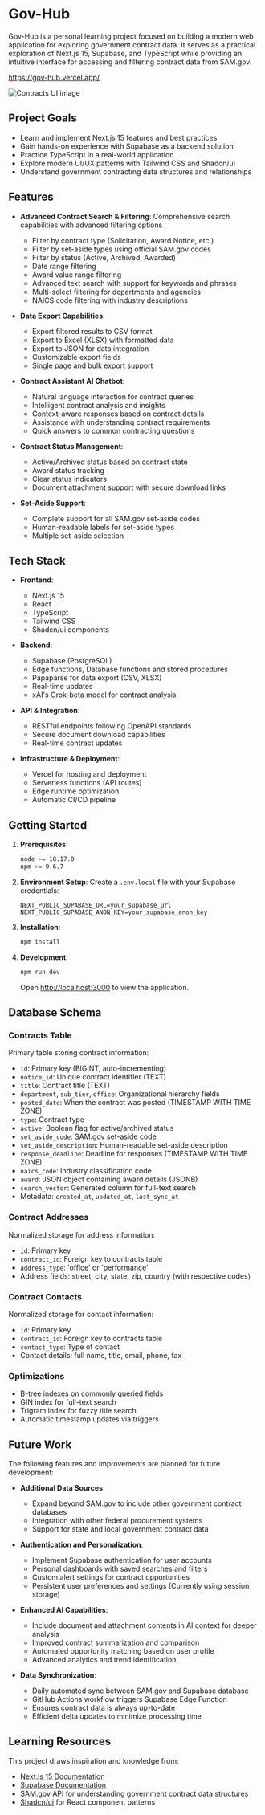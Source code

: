 # Gov-Hub

Gov-Hub is a personal learning project focused on building a modern web application for exploring government contract data. It serves as a practical exploration of Next.js 15, Supabase, and TypeScript while providing an intuitive interface for accessing and filtering contract data from SAM.gov.

https://gov-hub.vercel.app/

![Contracts UI image](images/image.png)

## Project Goals

- Learn and implement Next.js 15 features and best practices
- Gain hands-on experience with Supabase as a backend solution
- Practice TypeScript in a real-world application
- Explore modern UI/UX patterns with Tailwind CSS and Shadcn/ui
- Understand government contracting data structures and relationships

## Features

- **Advanced Contract Search & Filtering**: Comprehensive search capabilities with advanced filtering options
  - Filter by contract type (Solicitation, Award Notice, etc.)
  - Filter by set-aside types using official SAM.gov codes
  - Filter by status (Active, Archived, Awarded)
  - Date range filtering
  - Award value range filtering
  - Advanced text search with support for keywords and phrases
  - Multi-select filtering for departments and agencies
  - NAICS code filtering with industry descriptions

- **Data Export Capabilities**:
  - Export filtered results to CSV format
  - Export to Excel (XLSX) with formatted data
  - Export to JSON for data integration
  - Customizable export fields
  - Single page and bulk export support

- **Contract Assistant AI Chatbot**:
  - Natural language interaction for contract queries
  - Intelligent contract analysis and insights
  - Context-aware responses based on contract details
  - Assistance with understanding contract requirements
  - Quick answers to common contracting questions

- **Contract Status Management**:
  - Active/Archived status based on contract state
  - Award status tracking
  - Clear status indicators
  - Document attachment support with secure download links

- **Set-Aside Support**:
  - Complete support for all SAM.gov set-aside codes
  - Human-readable labels for set-aside types
  - Multiple set-aside selection
  
## Tech Stack

- **Frontend**: 
  - Next.js 15
  - React
  - TypeScript
  - Tailwind CSS
  - Shadcn/ui components

- **Backend**:
  - Supabase (PostgreSQL)
  - Edge functions, Database functions and stored procedures
  - Papaparse for data export (CSV, XLSX)
  - Real-time updates
  - xAI's Grok-beta model for contract analysis

- **API & Integration**:
  - RESTful endpoints following OpenAPI standards
  - Secure document download capabilities
  - Real-time contract updates

- **Infrastructure & Deployment**:
  - Vercel for hosting and deployment
  - Serverless functions (API routes)
  - Edge runtime optimization
  - Automatic CI/CD pipeline

## Getting Started

1. **Prerequisites**:
   ```bash
   node >= 18.17.0
   npm >= 9.6.7
   ```

2. **Environment Setup**:
   Create a `.env.local` file with your Supabase credentials:
   ```
   NEXT_PUBLIC_SUPABASE_URL=your_supabase_url
   NEXT_PUBLIC_SUPABASE_ANON_KEY=your_supabase_anon_key
   ```

3. **Installation**:
   ```bash
   npm install
   ```

4. **Development**:
   ```bash
   npm run dev
   ```
   Open [http://localhost:3000](http://localhost:3000) to view the application.

## Database Schema

### Contracts Table
Primary table storing contract information:
- `id`: Primary key (BIGINT, auto-incrementing)
- `notice_id`: Unique contract identifier (TEXT)
- `title`: Contract title (TEXT)
- `department`, `sub_tier`, `office`: Organizational hierarchy fields
- `posted_date`: When the contract was posted (TIMESTAMP WITH TIME ZONE)
- `type`: Contract type
- `active`: Boolean flag for active/archived status
- `set_aside_code`: SAM.gov set-aside code
- `set_aside_description`: Human-readable set-aside description
- `response_deadline`: Deadline for responses (TIMESTAMP WITH TIME ZONE)
- `naics_code`: Industry classification code
- `award`: JSON object containing award details (JSONB)
- `search_vector`: Generated column for full-text search
- Metadata: `created_at`, `updated_at`, `last_sync_at`

### Contract Addresses
Normalized storage for address information:
- `id`: Primary key
- `contract_id`: Foreign key to contracts table
- `address_type`: 'office' or 'performance'
- Address fields: street, city, state, zip, country (with respective codes)

### Contract Contacts
Normalized storage for contact information:
- `id`: Primary key
- `contract_id`: Foreign key to contracts table
- `contact_type`: Type of contact
- Contact details: full name, title, email, phone, fax

### Optimizations
- B-tree indexes on commonly queried fields
- GIN index for full-text search
- Trigram index for fuzzy title search
- Automatic timestamp updates via triggers

## Future Work

The following features and improvements are planned for future development:

- **Additional Data Sources**:
  - Expand beyond SAM.gov to include other government contract databases
  - Integration with other federal procurement systems
  - Support for state and local government contract data

- **Authentication and Personalization**:
  - Implement Supabase authentication for user accounts
  - Personal dashboards with saved searches and filters
  - Custom alert settings for contract opportunities
  - Persistent user preferences and settings (Currently using session storage)

- **Enhanced AI Capabilities**:
  - Include document and attachment contents in AI context for deeper analysis
  - Improved contract summarization and comparison
  - Automated opportunity matching based on user profile
  - Advanced analytics and trend identification

- **Data Synchronization**:
  - Daily automated sync between SAM.gov and Supabase database
  - GitHub Actions workflow triggers Supabase Edge Function
  - Ensures contract data is always up-to-date
  - Efficient delta updates to minimize processing time

## Learning Resources

This project draws inspiration and knowledge from:
- [Next.js 15 Documentation](https://nextjs.org/docs)
- [Supabase Documentation](https://supabase.com/docs)
- [SAM.gov API](https://sam.gov/data-services/) for understanding government contract data structures
- [Shadcn/ui](https://ui.shadcn.com/) for React component patterns
